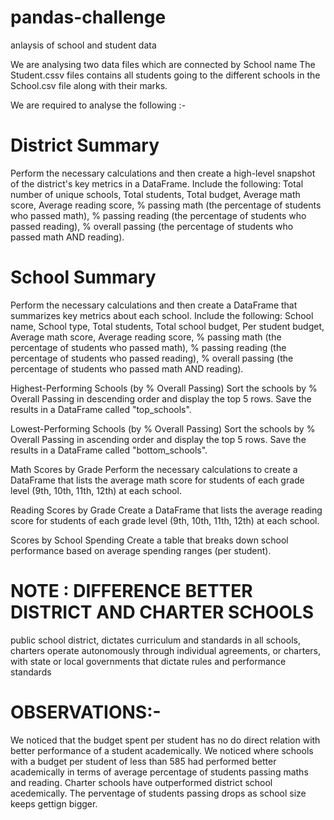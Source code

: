 # pandas-challenge
anlaysis of school and student data

We are analysing two data files which are connected by School name 
The Student.cssv files contains all students going to the different schools in the School.csv file along with their marks.

We are required to analyse the following :- 
# District Summary
Perform the necessary calculations and then create a high-level snapshot of the district's key metrics in a DataFrame.
Include the following:
Total number of unique schools,
Total students,
Total budget,
Average math score,
Average reading score,
% passing math (the percentage of students who passed math),
% passing reading (the percentage of students who passed reading),
% overall passing (the percentage of students who passed math AND reading).

# School Summary
Perform the necessary calculations and then create a DataFrame that summarizes key metrics about each school.
Include the following:
School name,
School type,
Total students,
Total school budget,
Per student budget,
Average math score,
Average reading score,
% passing math (the percentage of students who passed math),
% passing reading (the percentage of students who passed reading),
% overall passing (the percentage of students who passed math AND reading).

Highest-Performing Schools (by % Overall Passing)
Sort the schools by % Overall Passing in descending order and display the top 5 rows.
Save the results in a DataFrame called "top_schools".

Lowest-Performing Schools (by % Overall Passing)
Sort the schools by % Overall Passing in ascending order and display the top 5 rows.
Save the results in a DataFrame called "bottom_schools".

Math Scores by Grade
Perform the necessary calculations to create a DataFrame that lists the average math score for students of each grade level (9th, 10th, 11th, 12th) at each school.

Reading Scores by Grade
Create a DataFrame that lists the average reading score for students of each grade level (9th, 10th, 11th, 12th) at each school.

Scores by School Spending
Create a table that breaks down school performance based on average spending ranges (per student).

# NOTE : DIFFERENCE BETTER DISTRICT AND CHARTER SCHOOLS
public school district,  dictates curriculum and standards in all schools, charters operate autonomously through individual agreements, or charters, with state or local governments that dictate rules and performance standards

# OBSERVATIONS:- 
We noticed that the budget spent per student has no do direct relation with better performance of a student academically. We noticed where schools with a budget per student of less than 585 had performed better academically in terms of average percentage of students passing  maths and reading. 
Charter schools have outperformed district school acedemically. 
The perventage of students passing drops as school size keeps gettign bigger.

